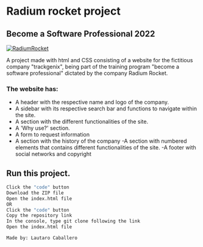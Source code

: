 
# Radium rocket project
## Become a Software Professional 2022

[![RadiumRocket](https://user-images.githubusercontent.com/86745664/160298417-0a4915a5-3142-4ae9-a57d-5d1d979c9b6f.jpeg)](https://radiumrocket.com/)

A project made with html and CSS consisting of a website for the fictitious company "trackgenix", being part of the training program "become a software professional" dictated by the company Radium Rocket.

### The website has:

- A header with the respective name and logo of the company.
- A sidebar with its respective search bar and functions to navigate within the site.
- A section with the different functionalities of the site.
- A 'Why use?' section.
- A form to request information
- A section with the history of the company
-A section with numbered elements that contains different functionalities of the site.
-A footer with social networks and copyright

## Run this project.

```sh
Click the "code" button
Download the ZIP file
Open the index.html file
OR
Click the "code" button
Copy the repository link
In the console, type git clone following the link
Open the index.html file
```

```sh
Made by: Lautaro Caballero
```